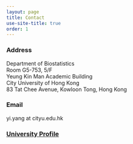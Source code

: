 ```yaml
---
layout: page
title: Contact
use-site-title: true
order: 1
---
```


### Address

Department of Biostatistics\
Room G5-753, 5/F\
Yeung Kin Man Academic Building\
City University of Hong Kong\
83 Tat Chee Avenue, Kowloon Tong, Hong Kong

### Email

yi.yang at cityu.edu.hk

### [University Profile](https://www.cityu.edu.hk/stfprofile/yi.yang.htm)
